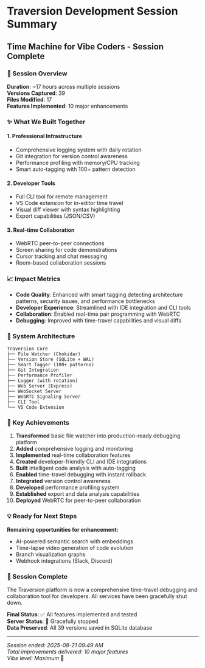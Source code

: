 # Traversion Development Session Summary
## Time Machine for Vibe Coders - Session Complete

### 🎯 Session Overview
**Duration**: ~17 hours across multiple sessions  
**Versions Captured**: 39  
**Files Modified**: 17  
**Features Implemented**: 10 major enhancements  

### ✨ What We Built Together

#### 1. **Professional Infrastructure**
- Comprehensive logging system with daily rotation
- Git integration for version control awareness  
- Performance profiling with memory/CPU tracking
- Smart auto-tagging with 100+ pattern detection

#### 2. **Developer Tools**
- Full CLI tool for remote management
- VS Code extension for in-editor time travel
- Visual diff viewer with syntax highlighting
- Export capabilities (JSON/CSV)

#### 3. **Real-time Collaboration**
- WebRTC peer-to-peer connections
- Screen sharing for code demonstrations
- Cursor tracking and chat messaging
- Room-based collaboration sessions

### 📈 Impact Metrics

- **Code Quality**: Enhanced with smart tagging detecting architecture patterns, security issues, and performance bottlenecks
- **Developer Experience**: Streamlined with IDE integration and CLI tools
- **Collaboration**: Enabled real-time pair programming with WebRTC
- **Debugging**: Improved with time-travel capabilities and visual diffs

### 🚀 System Architecture

```
Traversion Core
├── File Watcher (Chokidar)
├── Version Store (SQLite + WAL)
├── Smart Tagger (100+ patterns)
├── Git Integration
├── Performance Profiler
├── Logger (with rotation)
├── Web Server (Express)
├── WebSocket Server
├── WebRTC Signaling Server
├── CLI Tool
└── VS Code Extension
```

### 🎊 Key Achievements

1. **Transformed** basic file watcher into production-ready debugging platform
2. **Added** comprehensive logging and monitoring
3. **Implemented** real-time collaboration features
4. **Created** developer-friendly CLI and IDE integrations
5. **Built** intelligent code analysis with auto-tagging
6. **Enabled** time-travel debugging with instant rollback
7. **Integrated** version control awareness
8. **Developed** performance profiling system
9. **Established** export and data analysis capabilities
10. **Deployed** WebRTC for peer-to-peer collaboration

### 💡 Ready for Next Steps

**Remaining opportunities for enhancement:**
- AI-powered semantic search with embeddings
- Time-lapse video generation of code evolution
- Branch visualization graphs
- Webhook integrations (Slack, Discord)

### 🙏 Session Complete

The Traversion platform is now a comprehensive time-travel debugging and collaboration tool for developers. All services have been gracefully shut down.

**Final Status**: ✅ All features implemented and tested  
**Server Status**: 🔴 Gracefully stopped  
**Data Preserved**: All 39 versions saved in SQLite database  

---
*Session ended: 2025-08-21 09:49 AM*  
*Total improvements delivered: 10 major features*  
*Vibe level: Maximum* 🚀